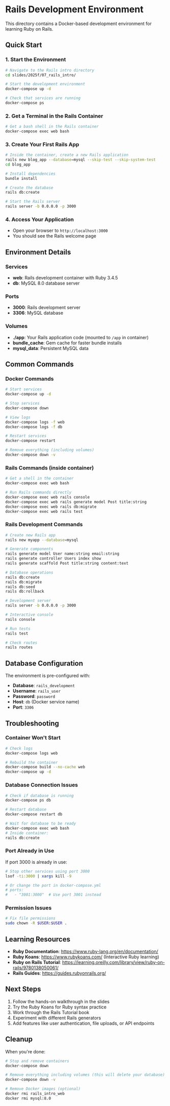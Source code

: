# Rails Development Environment

This directory contains a Docker-based development environment for learning Ruby on Rails.

## Quick Start

### 1. Start the Environment

```bash
# Navigate to the Rails intro directory
cd slides/2025f/07_rails_intro/

# Start the development environment
docker-compose up -d

# Check that services are running
docker-compose ps
```

### 2. Get a Terminal in the Rails Container

```bash
# Get a bash shell in the Rails container
docker-compose exec web bash
```

### 3. Create Your First Rails App

```bash
# Inside the container, create a new Rails application
rails new blog_app --database=mysql --skip-test --skip-system-test
cd blog_app

# Install dependencies
bundle install

# Create the database
rails db:create

# Start the Rails server
rails server -b 0.0.0.0 -p 3000
```

### 4. Access Your Application

- Open your browser to `http://localhost:3000`
- You should see the Rails welcome page

## Environment Details

### Services

- **web**: Rails development container with Ruby 3.4.5
- **db**: MySQL 8.0 database server

### Ports

- **3000**: Rails development server
- **3306**: MySQL database

### Volumes

- **./app**: Your Rails application code (mounted to `/app` in container)
- **bundle_cache**: Gem cache for faster bundle installs
- **mysql_data**: Persistent MySQL data

## Common Commands

### Docker Commands

```bash
# Start services
docker-compose up -d

# Stop services
docker-compose down

# View logs
docker-compose logs -f web
docker-compose logs -f db

# Restart services
docker-compose restart

# Remove everything (including volumes)
docker-compose down -v
```

### Rails Commands (inside container)

```bash
# Get a shell in the container
docker-compose exec web bash

# Run Rails commands directly
docker-compose exec web rails console
docker-compose exec web rails generate model Post title:string
docker-compose exec web rails db:migrate
docker-compose exec web rails test
```

### Rails Development Commands

```bash
# Create new Rails app
rails new myapp --database=mysql

# Generate components
rails generate model User name:string email:string
rails generate controller Users index show
rails generate scaffold Post title:string content:text

# Database operations
rails db:create
rails db:migrate
rails db:seed
rails db:rollback

# Development server
rails server -b 0.0.0.0 -p 3000

# Interactive console
rails console

# Run tests
rails test

# Check routes
rails routes
```

## Database Configuration

The environment is pre-configured with:

- **Database**: `rails_development`
- **Username**: `rails_user`
- **Password**: `password`
- **Host**: `db` (Docker service name)
- **Port**: `3306`

## Troubleshooting

### Container Won't Start

```bash
# Check logs
docker-compose logs web

# Rebuild the container
docker-compose build --no-cache web
docker-compose up -d
```

### Database Connection Issues

```bash
# Check if database is running
docker-compose ps db

# Restart database
docker-compose restart db

# Wait for database to be ready
docker-compose exec web bash
# Inside container:
rails db:create
```

### Port Already in Use

If port 3000 is already in use:

```bash
# Stop other services using port 3000
lsof -ti:3000 | xargs kill -9

# Or change the port in docker-compose.yml
# ports:
#   - "3001:3000"  # Use port 3001 instead
```

### Permission Issues

```bash
# Fix file permissions
sudo chown -R $USER:$USER .
```

## Learning Resources

- **Ruby Documentation**: https://www.ruby-lang.org/en/documentation/
- **Ruby Koans**: https://www.rubykoans.com/ (Interactive Ruby learning)
- **Ruby on Rails Tutorial**: https://learning.oreilly.com/library/view/ruby-on-rails/9780138050061/
- **Rails Guides**: https://guides.rubyonrails.org/

## Next Steps

1. Follow the hands-on walkthrough in the slides
2. Try the Ruby Koans for Ruby syntax practice
3. Work through the Rails Tutorial book
4. Experiment with different Rails generators
5. Add features like user authentication, file uploads, or API endpoints

## Cleanup

When you're done:

```bash
# Stop and remove containers
docker-compose down

# Remove everything including volumes (this will delete your database)
docker-compose down -v

# Remove Docker images (optional)
docker rmi rails_intro_web
docker rmi mysql:8.0
```
